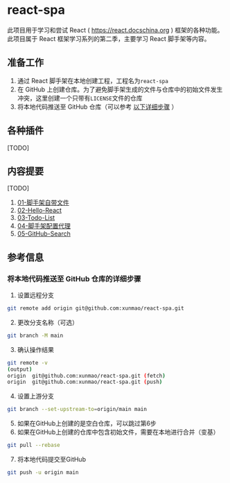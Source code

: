 # react-spa

此项目用于学习和尝试 React ( https://react.docschina.org ) 框架的各种功能。  
此项目属于 React 框架学习系列的第二季，主要学习 React 脚手架等内容。

## 准备工作

1. 通过 React 脚手架在本地创建工程，工程名为`react-spa`
1. 在 GitHub 上创建仓库。为了避免脚手架生成的文件与仓库中的初始文件发生冲突，这里创建一个只带有`LICENSE`文件的仓库
1. 将本地代码推送至 GitHub 仓库（可以参考 [以下详细步骤](#将本地代码推送至-github-仓库的详细步骤) ）

## 各种插件

[TODO]

## 内容提要

[TODO]
1. [01-脚手架自带文件](01-脚手架自带文件/README.md)
1. [02-Hello-React](02_src_hello_react/README.md)
1. [03-Todo-List](03_src_todo_list/README.md)
1. [04-脚手架配置代理](04_src_配置代理/README.md)
1. [05-GitHub-Search](05_src_github_search/README.md)

## 参考信息

### 将本地代码推送至 GitHub 仓库的详细步骤

1. 设置远程分支
```sh
git remote add origin git@github.com:xunmao/react-spa.git
```
2. 更改分支名称（可选）
```sh
git branch -M main
```
3. 确认操作结果
```sh
git remote -v
(output)
origin  git@github.com:xunmao/react-spa.git (fetch)
origin  git@github.com:xunmao/react-spa.git (push)
```
4. 设置上游分支
```sh
git branch --set-upstream-to=origin/main main
```
5. 如果在GitHub上创建的是空白仓库，可以跳过第6步
6. 如果在GitHub上创建的仓库中包含初始文件，需要在本地进行合并（变基）
```sh
git pull --rebase
```
7. 将本地代码提交至GitHub
```sh
git push -u origin main
```
